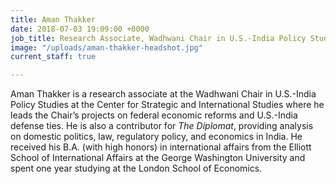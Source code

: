 ```yaml
---
title: Aman Thakker
date: 2018-07-03 19:09:00 +0000
job_title: Research Associate, Wadhwani Chair in U.S.-India Policy Studies
image: "/uploads/aman-thakker-headshot.jpg"
current_staff: true

---
```

Aman Thakker is a research associate at the Wadhwani Chair in U.S.-India Policy Studies at the Center for Strategic and International Studies where he leads the Chair’s projects on federal economic reforms and U.S.-India defense ties. He is also a contributor for _The Diplomat_, providing analysis on domestic politics, law, regulatory policy, and economics in India. He received his B.A. (with high honors) in international affairs from the Elliott School of International Affairs at the George Washington University and spent one year studying at the London School of Economics.